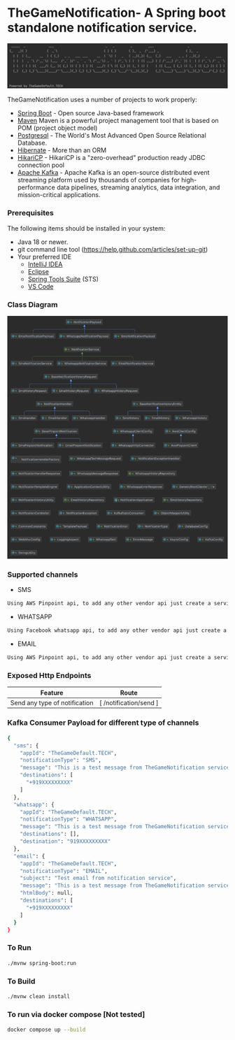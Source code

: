 # TheGameNotification- A Spring boot standalone notification service.

![alt text](https://github.com/313hemant313/TheGameNotification/blob/main/TheGameNotification.png?raw=true)

TheGameNotification uses a number of projects to work properly:

* [Spring Boot](https://spring.io/projects/spring-boot) - Open source Java-based framework
* [Maven](https://maven.apache.org/what-is-maven.html) Maven is a powerful project management tool that is based on POM (project object model)
* [Postgresql](https://www.postgresql.org/) - The World's Most Advanced Open Source Relational Database.
* [Hibernate](https://hibernate.org/) - More than an ORM
* [HikariCP](https://github.com/brettwooldridge/HikariCP) - HikariCP is a "zero-overhead" production ready JDBC connection pool
* [Apache Kafka](https://kafka.apache.org) - Apache Kafka is an open-source distributed event streaming platform used by thousands of companies for high-performance data pipelines, streaming analytics, data integration, and mission-critical applications.

### Prerequisites
The following items should be installed in your system:
* Java 18 or newer.
* git command line tool (https://help.github.com/articles/set-up-git)
* Your preferred IDE
    * [IntelliJ IDEA](https://www.jetbrains.com/idea/)
    * [Eclipse](https://www.eclipse.org)
    * [Spring Tools Suite](https://spring.io/tools) (STS)
    * [VS Code](https://code.visualstudio.com)

### Class Diagram
![alt text](https://github.com/313hemant313/TheGameNotification/blob/main/ClassDiagram.png?raw=true)

### Supported channels

* SMS
```sh
Using AWS Pinpoint api, to add any other vendor api just create a service and autowire in SmsNotificationService.class
```
* WHATSAPP
```sh
Using Facebook whatsapp api, to add any other vendor api just create a service and autowire in WhatsappNotificationService.class
```
* EMAIL
```sh
Using AWS Pinpoint api, to add any other vendor api just create a service and autowire in EmailNotificationService.class
```

### Exposed Http Endpoints

| Feature                                   | Route |
|-------------------------------------------| ------ |
| Send any type of notification             | [ /notification/send ] |

### Kafka Consumer Payload for different type of channels
```sh
{
  "sms": {
    "appId": "TheGameDefault.TECH",
    "notificationType": "SMS",
    "message": "This is a test message from TheGameNotification service.",
    "destinations": [
      "+919XXXXXXXXX"
    ]
  },
  "whatsapp": {
    "appId": "TheGameDefault.TECH",
    "notificationType": "WHATSAPP",
    "message": "This is a test message from TheGameNotification service.",
    "destinations": [],
    "destination": "919XXXXXXXXX"
  },
  "email": {
    "appId": "TheGameDefault.TECH",
    "notificationType": "EMAIL",
    "subject": "Test email from notification service",
    "message": "This is a test message from TheGameNotification service.",
    "htmlBody": null,
    "destinations": [
      "+919XXXXXXXXX"
    ]
  }
}
```

### To Run
```sh
./mvnw spring-boot:run
```
### To Build
```sh
./mvnw clean install
```

### To run via docker compose [Not tested]
```sh
docker compose up --build
```